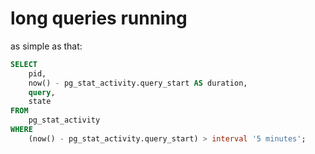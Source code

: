 # long queries running
as simple as that:
```sql
SELECT
    pid,
    now() - pg_stat_activity.query_start AS duration,
    query,
    state
FROM
    pg_stat_activity
WHERE
    (now() - pg_stat_activity.query_start) > interval '5 minutes';
```
